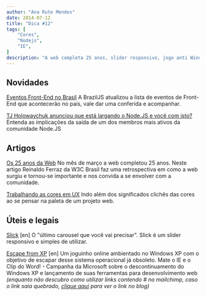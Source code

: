 ```yaml
---
author: "Ana Rute Mendes"
date: 2014-07-12
title: "Dica #12"
tags: [
    "Cores",
    "Nodejs",
    "IE",
]
description: "A web completa 25 anos, slider responsivo, jogo anti Windows XP."
---
```


## Novidades

<a href="http://braziljs.org/eventos/" target="_blank">Eventos Front-End no Brasil</a>
A BrazilJS atualizou a lista de eventos de Front-End que acontecerão no país, vale dar uma conferida e acompanhar.

<a href="http://jcemer.com/tj-holowaychuk-esta-largando-node-js.html" target="_blank">TJ Holowaychuk anunciou que está largando o Node.JS e você com isto?</a>
Entenda as implicações da saída de um dos membros mais ativos da comunidade Node.JS

## Artigos

<a href="http://imasters.com.br/front-end/web-standards/os-25-anos-da-web/" target="_blank">Os 25 anos da Web</a>
No mês de março a web completou 25 anos. Neste artigo Reinaldo Ferraz da W3C Brasil faz uma retrospectiva em como a web surgiu e tornou-se importante e nos convida a se envolver com a comunidade.

<a href="http://arquiteturadeinformacao.com/user-experience/trabalhando-as-cores-em-ux/" target="_blank">Trabalhando as cores em UX</a>
Indo além dos significados clichês das cores ao se pensar na paleta de um projeto web.

## Úteis e legais

<a href="http://kenwheeler.github.io/slick/" target="_blank">Slick</a> [en]
O "último carousel que você vai precisar". Slick é um slider responsivo e simples de utilizar.

<a href="https://www.modern.ie/en-us/virtualization-tools#escape-from-xp" target="_blank">Escape from XP</a> [en]
Um joguinho online ambientado no Windows XP com o objetivo de escapar desse sistema operacional já obsoleto. Mate o IE e o Clip do Word! - Campanha da Microsoft sobre o descontinuamento do Windows XP e lançamento de suas ferramentas para desenvolvimento web *(enquanto não descubro como utilizar links contendo # no mailchimp, caso o link saia quebrado, [clique aqui](http://dicasdefrontend.com.br/dica-12/) para ver o link no blog)*
